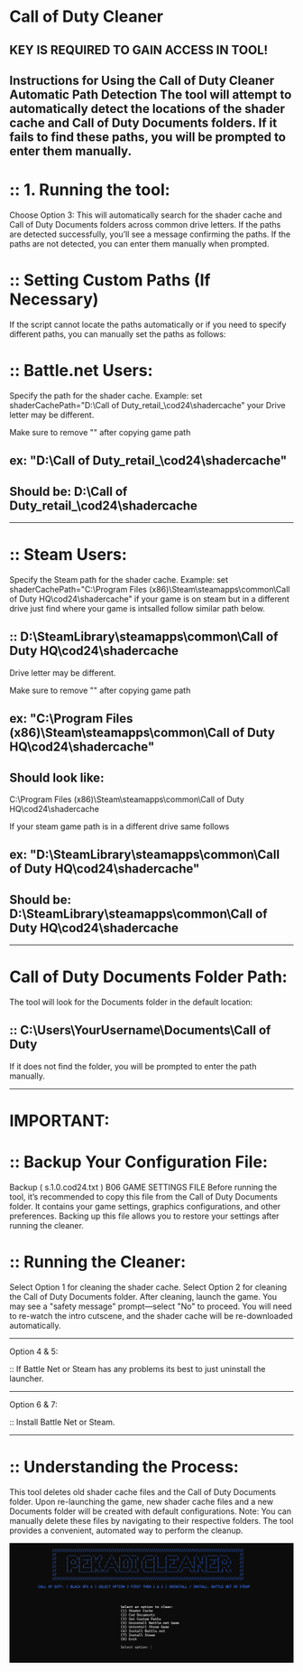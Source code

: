 # Call of Duty Cleaner

## KEY IS REQUIRED TO GAIN ACCESS IN TOOL!

Instructions for Using the Call of Duty Cleaner Automatic Path Detection
The tool will attempt to automatically detect the locations of the shader cache 
and Call of Duty Documents folders. If it fails to find these paths, you will be prompted to enter them manually.
------------------------------------------------------------------------------------------------------------------

# :: 1. Running the tool:
Choose Option 3: This will automatically search for the shader cache and Call of Duty Documents folders across common drive letters.
If the paths are detected successfully, you’ll see a message confirming the paths.
If the paths are not detected, you can enter them manually when prompted.

# :: Setting Custom Paths (If Necessary)
If the script cannot locate the paths automatically or if you need to specify different paths, you can manually set the paths as follows:

# :: Battle.net Users:

Specify the path for the shader cache. Example: set shaderCachePath="D:\Call of Duty\_retail_\cod24\shadercache"
your Drive letter may be different. 

Make sure to remove "" 
after copying game path

## ex: "D:\Call of Duty\_retail_\cod24\shadercache" 

## Should be: D:\Call of Duty\_retail_\cod24\shadercache
----------------------------------------

# :: Steam Users:

Specify the Steam path for the shader cache. Example: 
set shaderCachePath="C:\Program Files (x86)\Steam\steamapps\common\Call of Duty HQ\cod24\shadercache"
if your game is on steam but in a different drive just find where your game is intsalled follow similar path below.

## :: D:\SteamLibrary\steamapps\common\Call of Duty HQ\cod24\shadercache 

Drive letter may be different.

Make sure to remove "" 
after copying game path

## ex: "C:\Program Files (x86)\Steam\steamapps\common\Call of Duty HQ\cod24\shadercache"

## Should look like: 
C:\Program Files (x86)\Steam\steamapps\common\Call of Duty HQ\cod24\shadercache

If your steam game path is in a different drive same follows

## ex: "D:\SteamLibrary\steamapps\common\Call of Duty HQ\cod24\shadercache"

## Should be: D:\SteamLibrary\steamapps\common\Call of Duty HQ\cod24\shadercache
----------------------------------------

# Call of Duty Documents Folder Path:
The tool will look for the Documents folder in the default location:

## :: C:\Users\YourUsername\Documents\Call of Duty 

If it does not find the folder, you will be prompted to enter the path manually.

----------------------------------------

# IMPORTANT:

# :: Backup Your Configuration File:
Backup ( s.1.0.cod24.txt ) B06 GAME SETTINGS FILE
Before running the tool, it’s recommended to copy this file from the Call of Duty Documents folder. It contains your game settings, graphics configurations, and other preferences.
Backing up this file allows you to restore your settings after running the cleaner.

# :: Running the Cleaner:
Select Option 1 for cleaning the shader cache.
Select Option 2 for cleaning the Call of Duty Documents folder.
After cleaning, launch the game. You may see a "safety message" prompt—select "No" to proceed.
You will need to re-watch the intro cutscene, and the shader cache will be re-downloaded automatically.

----------------------------------------

Option 4 & 5:

:: If Battle Net or Steam has any problems its best to just uninstall the launcher.

----------------------------------------

Option 6 & 7:

:: Install Battle Net or Steam.

----------------------------------------

# ::  Understanding the Process:
This tool deletes old shader cache files and the Call of Duty Documents folder.
Upon re-launching the game, new shader cache files and a new Documents folder will be created with default configurations.
Note: You can manually delete these files by navigating to their respective folders. The tool provides a convenient, automated way to perform the cleanup.

![Thumbnail Image](Thumbnail.png)


